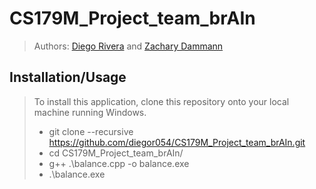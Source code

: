 # CS179M_Project_team_brAIn

 > Authors: 
 > [Diego Rivera](https://github.com/diegor054) and 
 > [Zachary Dammann](https://github.com/zdamm001)

 ## Installation/Usage
 > To install this application, clone this repository onto your local machine running Windows. 
 >  
 > * git clone --recursive https://github.com/diegor054/CS179M_Project_team_brAIn.git
 > * cd CS179M_Project_team_brAIn/
 > * g++ .\balance.cpp -o balance.exe
 > * .\balance.exe
